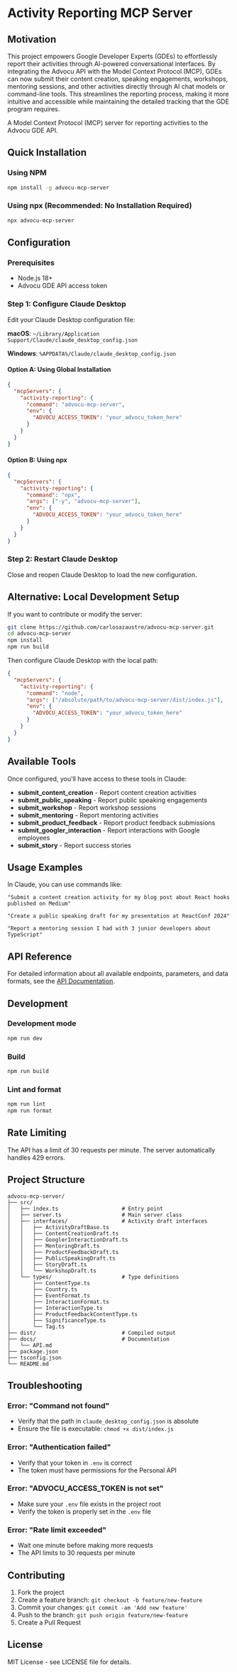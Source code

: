 # Activity Reporting MCP Server

## Motivation

This project empowers Google Developer Experts (GDEs) to effortlessly report their activities through AI-powered conversational interfaces. By integrating the Advocu API with the Model Context Protocol (MCP), GDEs can now submit their content creation, speaking engagements, workshops, mentoring sessions, and other activities directly through AI chat models or command-line tools. This streamlines the reporting process, making it more intuitive and accessible while maintaining the detailed tracking that the GDE program requires.

A Model Context Protocol (MCP) server for reporting activities to the Advocu GDE API.

## Quick Installation

### Using NPM

```bash
npm install -g advocu-mcp-server
```

### Using npx (Recommended: No Installation Required)

```bash
npx advocu-mcp-server
```

## Configuration

### Prerequisites
- Node.js 18+
- Advocu GDE API access token

### Step 1: Configure Claude Desktop

Edit your Claude Desktop configuration file:

**macOS**: `~/Library/Application Support/Claude/claude_desktop_config.json`

**Windows**: `%APPDATA%/Claude/claude_desktop_config.json`

#### Option A: Using Global Installation
```json
{
  "mcpServers": {
    "activity-reporting": {
      "command": "advocu-mcp-server",
      "env": {
        "ADVOCU_ACCESS_TOKEN": "your_advocu_token_here"
      }
    }
  }
}
```

#### Option B: Using npx
```json
{
  "mcpServers": {
    "activity-reporting": {
      "command": "npx",
      "args": ["-y", "advocu-mcp-server"],
      "env": {
        "ADVOCU_ACCESS_TOKEN": "your_advocu_token_here"
      }
    }
  }
}
```

### Step 2: Restart Claude Desktop

Close and reopen Claude Desktop to load the new configuration.

## Alternative: Local Development Setup

If you want to contribute or modify the server:

```bash
git clone https://github.com/carlosazaustre/advocu-mcp-server.git
cd advocu-mcp-server
npm install
npm run build
```

Then configure Claude Desktop with the local path:

```json
{
  "mcpServers": {
    "activity-reporting": {
      "command": "node",
      "args": ["/absolute/path/to/advocu-mcp-server/dist/index.js"],
      "env": {
        "ADVOCU_ACCESS_TOKEN": "your_advocu_token_here"
      }
    }
  }
}
```

## Available Tools

Once configured, you'll have access to these tools in Claude:

- **submit_content_creation** - Report content creation activities
- **submit_public_speaking** - Report public speaking engagements
- **submit_workshop** - Report workshop sessions
- **submit_mentoring** - Report mentoring activities
- **submit_product_feedback** - Report product feedback submissions
- **submit_googler_interaction** - Report interactions with Google employees
- **submit_story** - Report success stories

## Usage Examples

In Claude, you can use commands like:

```
"Submit a content creation activity for my blog post about React hooks published on Medium"

"Create a public speaking draft for my presentation at ReactConf 2024"

"Report a mentoring session I had with 3 junior developers about TypeScript"
```

## API Reference

For detailed information about all available endpoints, parameters, and data formats, see the [API Documentation](docs/API.md).

## Development

### Development mode
```bash
npm run dev
```

### Build
```bash
npm run build
```

### Lint and format
```bash
npm run lint
npm run format
```

## Rate Limiting

The API has a limit of 30 requests per minute. The server automatically handles 429 errors.

## Project Structure

```
advocu-mcp-server/
├── src/
│   ├── index.ts                    # Entry point
│   ├── server.ts                   # Main server class
│   ├── interfaces/                 # Activity draft interfaces
│   │   ├── ActivityDraftBase.ts
│   │   ├── ContentCreationDraft.ts
│   │   ├── GooglerInteractionDraft.ts
│   │   ├── MentoringDraft.ts
│   │   ├── ProductFeedbackDraft.ts
│   │   ├── PublicSpeakingDraft.ts
│   │   ├── StoryDraft.ts
│   │   └── WorkshopDraft.ts
│   └── types/                      # Type definitions
│       ├── ContentType.ts
│       ├── Country.ts
│       ├── EventFormat.ts
│       ├── InteractionFormat.ts
│       ├── InteractionType.ts
│       ├── ProductFeedbackContentType.ts
│       ├── SignificanceType.ts
│       └── Tag.ts
├── dist/                           # Compiled output
├── docs/                           # Documentation
│   └── API.md
├── package.json
├── tsconfig.json
└── README.md
```

## Troubleshooting

### Error: "Command not found"
- Verify that the path in `claude_desktop_config.json` is absolute
- Ensure the file is executable: `chmod +x dist/index.js`

### Error: "Authentication failed"
- Verify that your token in `.env` is correct
- The token must have permissions for the Personal API

### Error: "ADVOCU_ACCESS_TOKEN is not set"
- Make sure your `.env` file exists in the project root
- Verify the token is properly set in the `.env` file

### Error: "Rate limit exceeded"
- Wait one minute before making more requests
- The API limits to 30 requests per minute

## Contributing

1. Fork the project
2. Create a feature branch: `git checkout -b feature/new-feature`
3. Commit your changes: `git commit -am 'Add new feature'`
4. Push to the branch: `git push origin feature/new-feature`
5. Create a Pull Request

## License

MIT License - see LICENSE file for details.